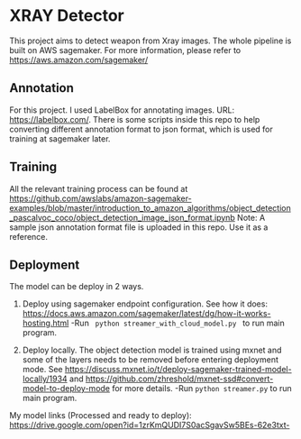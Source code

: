 # XRAY Detector

This project aims to detect weapon from Xray images. The whole pipeline is built on AWS sagemaker. For more information, please refer to https://aws.amazon.com/sagemaker/

## Annotation

For this project. I used LabelBox for annotating images. URL: https://labelbox.com/. There is some scripts inside this repo to help converting different annotation format to json format, which is used for training at sagemaker later.

## Training

All the relevant training process can be found at https://github.com/awslabs/amazon-sagemaker-examples/blob/master/introduction_to_amazon_algorithms/object_detection_pascalvoc_coco/object_detection_image_json_format.ipynb
Note: A sample json annotation format file is uploaded in this repo. Use it as a reference.

## Deployment

The model can be deploy in 2 ways.

1. Deploy using sagemaker endpoint configuration. See how it does: https://docs.aws.amazon.com/sagemaker/latest/dg/how-it-works-hosting.html
-Run <code> python streamer_with_cloud_model.py </code> to run main program.  

2. Deploy locally. The object detection model is trained using mxnet and some of the layers needs to be removed before entering deployment mode. See https://discuss.mxnet.io/t/deploy-sagemaker-trained-model-locally/1934 and https://github.com/zhreshold/mxnet-ssd#convert-model-to-deploy-mode for more details. 
-Run <code>python streamer.py</code> to run main program.

My model links (Processed and ready to deploy): https://drive.google.com/open?id=1zrKmQUDI7S0acSgavSw5BEs-62e3txt- 
